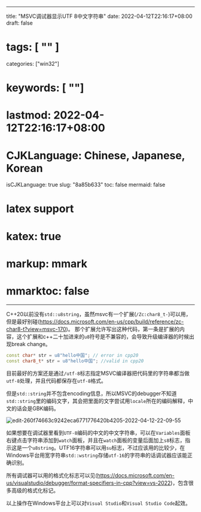 
---
title: "MSVC调试器显示UTF 8中文字符串"
date: 2022-04-12T22:16:17+08:00
draft: false
# tags: [ "" ]
categories: ["win32"]
# keywords: [ ""]
# lastmod: 2022-04-12T22:16:17+08:00
# CJKLanguage: Chinese, Japanese, Korean
isCJKLanguage: true
slug: "8a85b633"
toc: false
mermaid: false
# latex support
# katex: true
# markup: mmark
# mmarktoc: false 
---


C++20以前没有`std::u8string`，虽然msvc有一个扩展(`/Zc:char8_t-`)可以用，但是最好别碰(https://docs.microsoft.com/en-us/cpp/build/reference/zc-char8-t?view=msvc-170)。
那个扩展允许写出这种代码，第一条是扩展的内容，这个扩展和c++二十加进来的`u8`符号是不兼容的，会导致升级编译器的时候出现break change。
```cpp
const char* str = u8"hello中国"; // error in cpp20
const char8_t* str = u8"hello中国"; //valid in cpp20
```

目前最好的方案还是通过`/utf-8`标志指定MSVC编译器把代码里的字符串都当做`utf-8`处理，并且代码都保存在`utf-8`格式。

但是`std::string`并不包含encoding信息，所以MSVC的debugger不知道`std::string`里的编码文字，其会把里面的文字尝试用`locale`所在的编码解释，中文的话会是GBK编码。

![edit-260f74663c9242eca6771776420b4205-2022-04-12-22-09-55](https://img.blurredcode.com/img/edit-260f74663c9242eca6771776420b4205-2022-04-12-22-09-55.png?x-oss-process=style/compress)

如果想要在调试器里看到`UTF-8`编码的中文的中文字符串，可以在`Variables`面板右键点击字符串添加到`watch`面板，并且在`watch`面板的变量后面加上`s8`标志，指示这是一个`u8string`。UTF16字符串可以用`su`标志，不过应该用的比较少，在Windows平台用宽字符串`std::wstring`存储`utf-16`的字符串的话调试器应该能正确识别。

所有调试器可以用的格式化标志可以见(https://docs.microsoft.com/en-us/visualstudio/debugger/format-specifiers-in-cpp?view=vs-2022)，包含很多高级的格式化标记。

以上操作在Windows平台上可以对`Visual Studio`和`Visual Studio Code`起效。
